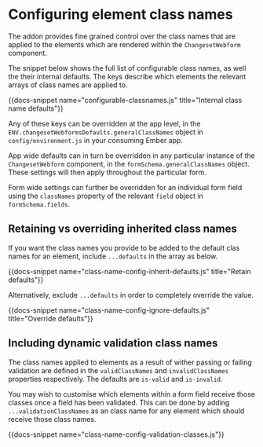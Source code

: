 # Configuring element class names

The addon provides fine grained control over the class names that are applied to the elements which are rendered within the `ChangesetWebform` component.

The snippet below shows the full list of configurable class names, as well the their internal defaults. The keys describe which elements the relevant arrays of class names are applied to.

{{docs-snippet name="configurable-classnames.js" title="Internal class name defaults"}}

Any of these keys can be overridden at the app level, in the `ENV.changesetWebformsDefaults.generalClassNames` object in `config/environment.js` in your consuming Ember app.

App wide defaults can in turn be overridden in any particular instance of the `ChangesetWebform` component, in the `formSchema.generalClassNames` object. These settings will then apply throughout the particular form.

Form wide settings can further be overridden for an individual form  field using the `classNames` property of the relevant `field` object in `formSchema.fields`.  

## Retaining vs overriding inherited class names

If you want the class names you provide to be added to the default clas names for an element, include `...defaults` in the array as below.

{{docs-snippet name="class-name-config-inherit-defaults.js" title="Retain defaults"}}

Alternatively, exclude `...defaults` in order to completely override the value.

{{docs-snippet name="class-name-config-ignore-defaults.js" title="Override defaults"}}

## Including dynamic validation class names

The class names applied to elements as a result of wither passing or failing validation are defined in the `validClassNames` and `invalidClassNames` properties respectively. The defaults are `is-valid` and `is-invalid`.

You may wish to customise which elements within a form field receive those classes once a field has been validated. This can be done by adding `...validationClassNames` as an class name for any element which should receive those class names. 

{{docs-snippet name="class-name-config-validation-classes.js"}}

